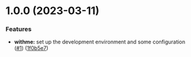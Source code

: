 # 1.0.0 (2023-03-11)


### Features

* **withme:** set up the development environment and some configuration ([#1](https://github.com/withmejs/WithMe/issues/1)) ([1f0b5e7](https://github.com/withmejs/WithMe/commit/1f0b5e712f241138bf581f63dcb2a86493dddc74))



